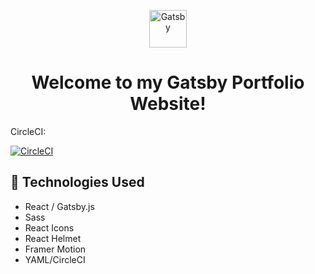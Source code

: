 <p align="center">
  <a href="https://www.gatsbyjs.com/?utm_source=starter&utm_medium=readme&utm_campaign=minimal-starter"></a>
    <img alt="Gatsby" src="https://www.gatsbyjs.com/Gatsby-Monogram.svg" width="60" />
  </a>
</p>
<h1 align="center">
  Welcome to my Gatsby Portfolio Website!
</h1>

CircleCI:

[![CircleCI](https://circleci.com/gh/EwhanHan/gatsby-personal-portfolio-website.svg?style=svg&circle-token=42869a6c3c851d3d10cc1c2f587b532dbc6b8317)](https://circleci.com/gh/circleci/circleci-docs)

## 🚀 Technologies Used
- React / Gatsby.js
- Sass
- React Icons
- React Helmet
- Framer Motion
- YAML/CircleCI
